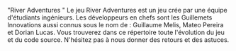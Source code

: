 "River Adventures "
Le jeu River Adventures est un jeu crée par une équipe d'étudiants ingénieurs.
Les développeurs en chefs sont les Guillemets Innovations aussi connus sous le nom de : 
Guillaume Melis, Mateo Pereira et Dorian Lucas. 
Vous trouverez dans ce répertoire toute l'évolution du jeu et du code source. 
N'hésitez pas à nous donner des retours et des astuces.
